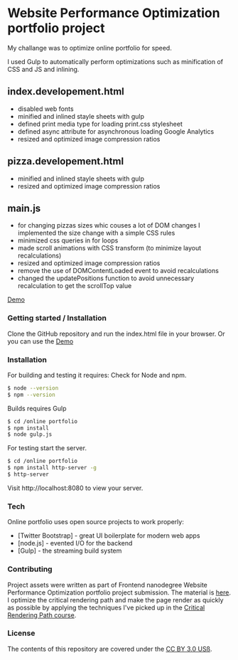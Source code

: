 # Website Performance Optimization portfolio project
My challange was to optimize online portfolio for speed.

I used Gulp to automatically perform optimizations such as minification of CSS and JS and inlining.

## index.developement.html
- disabled web fonts
- minified and inlined stayle sheets with gulp
- defined print media type for loading print.css stylesheet
- defined async attribute for asynchronous loading Google Analytics
- resized and optimized image compression ratios

## pizza.developement.html
- minified and inlined stayle sheets with gulp
- resized and optimized image compression ratios

## main.js
- for changing pizzas sizes whic couses a lot of DOM changes I implemented the size change with a simple CSS rules
- minimized css queries in for loops
- made scroll animations with CSS transform (to minimize layout recalculations)
- resized and optimized image compression ratios
- remove the use of DOMContentLoaded event to avoid recalculations 
- changed the updatePositions function to avoid unnecessary recalculation to get the scrollTop value

[Demo](https://helenajagodnikkuhar.github.io/nanodegree-website_optimization/)

### Getting started /  Installation

Clone the GitHub repository and run the index.html file in your browser. Or you can use the [Demo](https://helenajagodnikkuhar.github.io/nanodegree-website_optimization/)

### Installation

For building and testing it requires:
Check for Node and npm.
```sh
$ node --version
$ npm --version
```

Builds requires Gulp

```sh
$ cd /online portfolio
$ npm install
$ node gulp.js
```
For testing start the server.

```sh
$ cd /online portfolio
$ npm install http-server -g
$ http-server
```
Visit http://localhost:8080 to view your server.

### Tech

Online portfolio uses open source projects to work properly:

* [Twitter Bootstrap] - great UI boilerplate for modern web apps
* [node.js] - evented I/O for the backend
* [Gulp] - the streaming build system

### Contributing
Project assets were written as part of Frontend nanodegree Website Performance Optimization portfolio project submission. The material is [here](https://github.com/udacity/frontend-nanodegree-mobile-portfolio).
I optimize the critical rendering path and make the page render as quickly as possible by applying the techniques I've picked up in the [Critical Rendering Path course](https://www.udacity.com/course/ud884).

### License
The contents of this repository are covered under the [CC BY 3.0 USß](https://creativecommons.org/licenses/by/3.0/us/).


